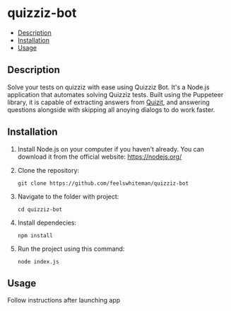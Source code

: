 # quizziz-bot

- [Description](#description)
- [Installation](#installation)
- [Usage](#usage)


## Description

Solve your tests on quizziz with ease using Quizziz Bot. It's a Node.js application that automates solving Quizziz tests. Built using the Puppeteer library, it is capable of extracting answers from [Quizit](quizit.online), and answering questions alongside with skipping all anoying dialogs to do work faster.

## Installation

1. Install Node.js on your computer if you haven't already. You can download it from the official website: https://nodejs.org/
2. Clone the repository:

    ```
    git clone https://github.com/feelswhiteman/quizziz-bot
    ```
    
3. Navigate to the folder with project:

    ```
    cd quizziz-bot
    ```
    
4. Install dependecies:

    ```
    npm install
    ```
    
5. Run the project using this command:

    ```
    node index.js
    ```

## Usage

Follow instructions after launching app
